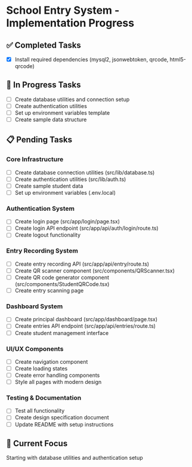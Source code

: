 # School Entry System - Implementation Progress

## ✅ Completed Tasks
- [x] Install required dependencies (mysql2, jsonwebtoken, qrcode, html5-qrcode)

## 🔄 In Progress Tasks
- [ ] Create database utilities and connection setup
- [ ] Create authentication utilities
- [ ] Set up environment variables template
- [ ] Create sample data structure

## 📋 Pending Tasks

### Core Infrastructure
- [ ] Create database connection utilities (src/lib/database.ts)
- [ ] Create authentication utilities (src/lib/auth.ts)
- [ ] Create sample student data
- [ ] Set up environment variables (.env.local)

### Authentication System
- [ ] Create login page (src/app/login/page.tsx)
- [ ] Create login API endpoint (src/app/api/auth/login/route.ts)
- [ ] Create logout functionality

### Entry Recording System
- [ ] Create entry recording API (src/app/api/entry/route.ts)
- [ ] Create QR scanner component (src/components/QRScanner.tsx)
- [ ] Create QR code generator component (src/components/StudentQRCode.tsx)
- [ ] Create entry scanning page

### Dashboard System
- [ ] Create principal dashboard (src/app/dashboard/page.tsx)
- [ ] Create entries API endpoint (src/app/api/entries/route.ts)
- [ ] Create student management interface

### UI/UX Components
- [ ] Create navigation component
- [ ] Create loading states
- [ ] Create error handling components
- [ ] Style all pages with modern design

### Testing & Documentation
- [ ] Test all functionality
- [ ] Create design specification document
- [ ] Update README with setup instructions

## 🎯 Current Focus
Starting with database utilities and authentication setup
